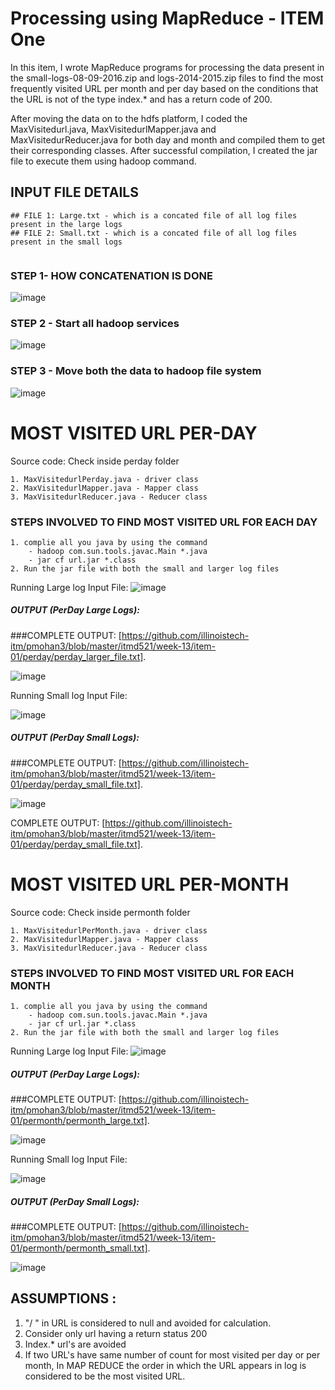 # Processing using MapReduce - ITEM One

In this item, I wrote MapReduce programs for processing the data present in the small-logs-08-09-2016.zip and logs-2014-2015.zip files to find the most frequently visited URL per month and per day based on the conditions that the URL is not of the type index.* and has a return code of 200.

After moving the data on to the hdfs platform, I coded the MaxVisitedurl.java, MaxVisitedurlMapper.java and MaxVisitedurReducer.java  for both day and month and compiled them to get their corresponding classes. After successful compilation, I created the jar file to execute them using hadoop command.

## INPUT FILE DETAILS


```
## FILE 1: Large.txt - which is a concated file of all log files present in the large logs
## FILE 2: Small.txt - which is a concated file of all log files present in the small logs


```
### STEP 1- HOW CONCATENATION IS DONE
![image](https://github.com/illinoistech-itm/pmohan3/blob/master/itmd521/week-13/item-01/image/concatenate_files.PNG "Optional title")

### STEP 2 - Start all hadoop  services
![image](https://github.com/illinoistech-itm/pmohan3/blob/master/itmd521/week-13/item-01/image/jps.PNG "Optional title")

### STEP 3 - Move both the data to hadoop file system
![image](https://github.com/illinoistech-itm/pmohan3/blob/master/itmd521/week-13/item-01/image/move_data.PNG "Optional title")


# MOST VISITED URL PER-DAY

Source code: Check inside perday folder
```
1. MaxVisitedurlPerday.java - driver class
2. MaxVisitedurlMapper.java - Mapper class
3. MaxVisitedurlReducer.java - Reducer class
```

### STEPS INVOLVED TO FIND MOST VISITED URL FOR EACH DAY

```
1. complie all you java by using the command
	- hadoop com.sun.tools.javac.Main *.java
	- jar cf url.jar *.class
2. Run the jar file with both the small and larger log files

```
Running Large log Input File:
![image](https://github.com/illinoistech-itm/pmohan3/blob/master/itmd521/week-13/item-01/image/perday_large.PNG "Optional title")

##### OUTPUT (PerDay Large Logs): 

###COMPLETE OUTPUT: [https://github.com/illinoistech-itm/pmohan3/blob/master/itmd521/week-13/item-01/perday/perday_larger_file.txt].

![image](https://github.com/illinoistech-itm/pmohan3/blob/master/itmd521/week-13/item-01/image/output1-perday_L.PNG "Optional title")

Running Small log Input File:

![image](https://github.com/illinoistech-itm/pmohan3/blob/master/itmd521/week-13/item-01/image/perday_small.PNG "Optional title")

##### OUTPUT (PerDay Small Logs): 

###COMPLETE OUTPUT: [https://github.com/illinoistech-itm/pmohan3/blob/master/itmd521/week-13/item-01/perday/perday_small_file.txt].

![image](https://github.com/illinoistech-itm/pmohan3/blob/master/itmd521/week-13/item-01/image/output2-perday_S.PNG "Optional title")

COMPLETE OUTPUT: [https://github.com/illinoistech-itm/pmohan3/blob/master/itmd521/week-13/item-01/perday/perday_small_file.txt].
# MOST VISITED URL PER-MONTH

Source code: Check inside permonth folder
```
1. MaxVisitedurlPerMonth.java - driver class
2. MaxVisitedurlMapper.java - Mapper class
3. MaxVisitedurlReducer.java - Reducer class
```
### STEPS INVOLVED TO FIND MOST VISITED URL FOR EACH MONTH

```
1. complie all you java by using the command
	- hadoop com.sun.tools.javac.Main *.java
	- jar cf url.jar *.class
2. Run the jar file with both the small and larger log files

```
Running Large log Input File:
![image](https://github.com/illinoistech-itm/pmohan3/blob/master/itmd521/week-13/item-01/image/permonth_large.PNG "Optional title")

##### OUTPUT (PerDay Large Logs): 

###COMPLETE OUTPUT: [https://github.com/illinoistech-itm/pmohan3/blob/master/itmd521/week-13/item-01/permonth/permonth_large.txt].


![image](https://github.com/illinoistech-itm/pmohan3/blob/master/itmd521/week-13/item-01/image/output3-permonth_large.PNG "Optional title")

Running Small log Input File:

![image](https://github.com/illinoistech-itm/pmohan3/blob/master/itmd521/week-13/item-01/image/permonth_small.PNG "Optional title")

##### OUTPUT (PerDay Small Logs): 

###COMPLETE OUTPUT: [https://github.com/illinoistech-itm/pmohan3/blob/master/itmd521/week-13/item-01/permonth/permonth_small.txt].

![image](https://github.com/illinoistech-itm/pmohan3/blob/master/itmd521/week-13/item-01/image/output4-permonth_small.PNG "Optional title")

## ASSUMPTIONS :

1. "/ " in URL is considered to null and avoided for calculation.
2. Consider only url having a return status 200
3. Index.* url's are avoided
4. If two URL's have same number of count for most visited per day or per month, In MAP REDUCE the order in which the URL appears in log is considered to be the most visited URL. 
